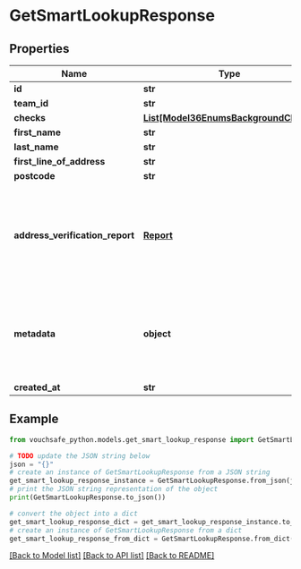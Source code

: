 # GetSmartLookupResponse


## Properties

Name | Type | Description | Notes
------------ | ------------- | ------------- | -------------
**id** | **str** |  | 
**team_id** | **str** |  | 
**checks** | [**List[Model36EnumsBackgroundCheck]**](Model36EnumsBackgroundCheck.md) |  | 
**first_name** | **str** |  | 
**last_name** | **str** |  | 
**first_line_of_address** | **str** |  | 
**postcode** | **str** |  | 
**address_verification_report** | [**Report**](Report.md) | Whether the overall check and its sub-checks passed, failed or somethng else. | 
**metadata** | **object** | Extra information to aid debugging. May change without notice. | 
**created_at** | **str** |  | 

## Example

```python
from vouchsafe_python.models.get_smart_lookup_response import GetSmartLookupResponse

# TODO update the JSON string below
json = "{}"
# create an instance of GetSmartLookupResponse from a JSON string
get_smart_lookup_response_instance = GetSmartLookupResponse.from_json(json)
# print the JSON string representation of the object
print(GetSmartLookupResponse.to_json())

# convert the object into a dict
get_smart_lookup_response_dict = get_smart_lookup_response_instance.to_dict()
# create an instance of GetSmartLookupResponse from a dict
get_smart_lookup_response_from_dict = GetSmartLookupResponse.from_dict(get_smart_lookup_response_dict)
```
[[Back to Model list]](../README.md#documentation-for-models) [[Back to API list]](../README.md#documentation-for-api-endpoints) [[Back to README]](../README.md)


